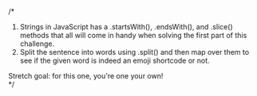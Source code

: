 /\*

1. Strings in JavaScript has a .startsWith(), .endsWith(), and .slice() methods
   that all will come in handy when solving the first part of this challenge.
2. Split the sentence into words using .split() and then map over them to see
   if the given word is indeed an emoji shortcode or not.

Stretch goal: for this one, you're one your own!  
\*/
